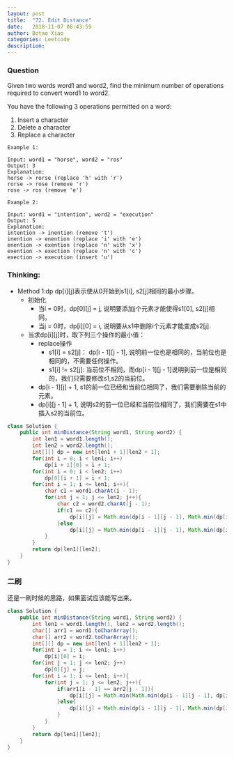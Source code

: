 ```yaml
---
layout: post
title:  "72. Edit Distance"
date:   2018-11-07 08:43:59
author: Botao Xiao
categories: Leetcode
description:
---
```

### Question
Given two words word1 and word2, find the minimum number of operations required to convert word1 to word2.

You have the following 3 operations permitted on a word:
1. Insert a character
2. Delete a character
3. Replace a character

```
Example 1:

Input: word1 = "horse", word2 = "ros"
Output: 3
Explanation:
horse -> rorse (replace 'h' with 'r')
rorse -> rose (remove 'r')
rose -> ros (remove 'e')

Example 2:

Input: word1 = "intention", word2 = "execution"
Output: 5
Explanation:
intention -> inention (remove 't')
inention -> enention (replace 'i' with 'e')
enention -> exention (replace 'n' with 'x')
exention -> exection (replace 'n' with 'c')
exection -> execution (insert 'u')

```

### Thinking:
* Method 1:dp dp[i][j]表示使从0开始到s1[i], s2[j]相同的最小步骤。
	* 初始化
		* 当i = 0时，dp[0][j] = j, 说明要添加j个元素才能使得s1[0], s2[j]相同。
		* 当j = 0时，dp[i][0] = i, 说明要从s1中删除i个元素才能变成s2[j].
	* 当求dp[i][j]时，取下列三个操作的最小值：
		* replace操作
			* s1[i] = s2[j]： dp[i - 1][j - 1], 说明前一位也是相同的，当前位也是相同的，不需要任何操作。
			* s1[i] != s2[j]: 当前位不相同，而dp[i - 1][j - 1]说明到前一位是相同的，我们只需要修改s1,s2的当前位。
		* dp[i - 1][j] + 1, s1的前一位已经和当前位相同了，我们需要删除当前的元素。
		* dp[i][j - 1] + 1, 说明s2的前一位已经和当前位相同了，我们需要在s1中插入s2的当前位。

```Java
class Solution {
    public int minDistance(String word1, String word2) {
        int len1 = word1.length();
        int len2 = word2.length();
        int[][] dp = new int[len1 + 1][len2 + 1];
        for(int i = 0; i < len1; i++)
            dp[i + 1][0] = i + 1;
        for(int i = 0; i < len2; i++)
            dp[0][i + 1] = i + 1;
        for(int i = 1; i <= len1; i++){
            char c1 = word1.charAt(i - 1);
            for(int j = 1; j <= len2; j++){
                char c2 = word2.charAt(j - 1);
                if(c1 == c2){
                    dp[i][j] = Math.min(dp[i - 1][j - 1], Math.min(dp[i - 1][j] + 1, dp[i][j - 1] + 1));
                }else
                    dp[i][j] = Math.min(dp[i - 1][j - 1], Math.min(dp[i - 1][j], dp[i][j - 1])) + 1;
            }
        }
        return dp[len1][len2];
    }
}
```

### 二刷
还是一刷时候的思路，如果面试应该能写出来。
```Java
class Solution {
    public int minDistance(String word1, String word2) {
        int len1 = word1.length(), len2 = word2.length();
        char[] arr1 = word1.toCharArray();
        char[] arr2 = word2.toCharArray();
        int[][] dp = new int[len1 + 1][len2 + 1];
        for(int i = 1; i <= len1; i++)
            dp[i][0] = i;
        for(int j = 1; j <= len2; j++)
            dp[0][j] = j;
        for(int i = 1; i <= len1; i++){
            for(int j = 1; j <= len2; j++){
                if(arr1[i - 1] == arr2[j - 1]){
                    dp[i][j] = Math.min(Math.min(dp[i - 1][j - 1], dp[i][j - 1] + 1), dp[i - 1][j] + 1);   
                }else{
                    dp[i][j] = Math.min(dp[i - 1][j - 1], Math.min(dp[i - 1][j], dp[i][j - 1])) + 1;
                }
            }
        }
        return dp[len1][len2];
    }
}
```
